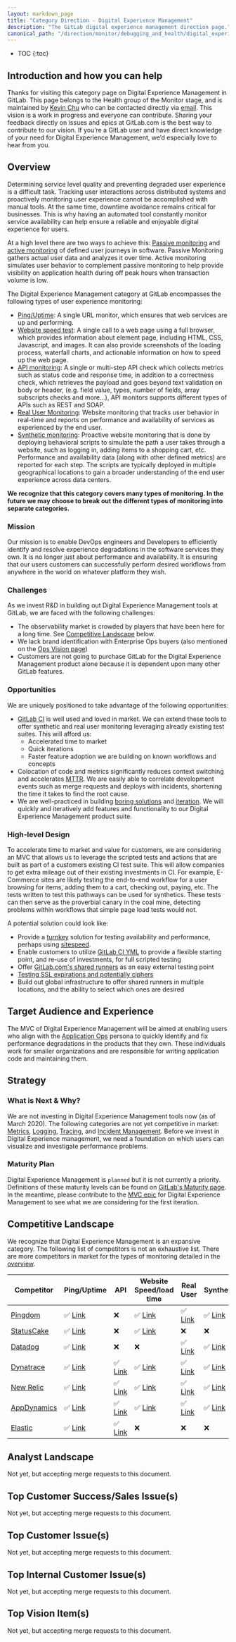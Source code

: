 ```yaml
---
layout: markdown_page
title: "Category Direction - Digital Experience Management"
description: "The GitLab digital experience management direction page."
canonical_path: "/direction/monitor/debugging_and_health/digital_experience_management/"
---
```


- TOC
{:toc}

## Introduction and how you can help
Thanks for visiting this category page on Digital Experience Management in GitLab. This page belongs to the Health group of the Monitor stage, and is maintained by [Kevin Chu](https://gitlab.com/kbychu) who can be contacted directly via [email](mailto:kchu@gitlab.com). This vision is a work in progress and everyone can contribute. Sharing your feedback directly on issues and epics at GitLab.com is the best way to contribute to our vision. If you’re a GitLab user and have direct knowledge of your need for Digital Experience Management, we’d especially love to hear from you.

## Overview
Determining service level quality and preventing degraded user experience is a difficult task. Tracking user interactions across distributed systems and proactively monitoring user experience cannot be accomplished with manual tools. At the same time, downtime avoidance remains critical for businesses. This is why having an automated tool constantly monitor service availability can help ensure a reliable and enjoyable digital experience for users.

At a high level there are two ways to achieve this: [Passive monitoring](https://en.wikipedia.org/wiki/Passive_monitoring) and [active monitoring](https://en.wikipedia.org/wiki/Synthetic_monitoring) of defined user journeys in software. Passive Monitoring gathers actual user data and analyzes it over time. Active monitoring simulates user behavior to complement passive monitoring to help provide visibility on application health during off peak hours when transaction volume is low.

The Digital Experience Management category at GitLab encompasses the following types of user experience monitoring:
* [Ping/Uptime](https://en.wikipedia.org/wiki/Uptime): A single URL monitor, which ensures that web services are up and performing.
* [Website speed test](https://en.wikipedia.org/wiki/Website_monitoring#Website_monitoring_services): A single call to a web page using a full browser, which provides information about element page, including HTML, CSS, Javascript, and images. It can also provide screenshots of the loading process, waterfall charts, and actionable information on how to speed up the web page.
* [API monitoring](https://en.wikipedia.org/wiki/API_testing): A single or multi-step API check which collects metrics such as status code and response time, in addition to a correctness check, which retrieves the payload and goes beyond text validation on body or header, (e.g. field value, types, number of fields, array subscripts checks and more...), API monitors supports different types of APIs such as REST and SOAP.
* [Real User Monitoring](https://en.wikipedia.org/wiki/Real_user_monitoring): Website monitoring that tracks user behavior in real-time and reports on performance and availability of services as experienced by the end user.
* [Synthetic monitoring](https://en.wikipedia.org/wiki/Synthetic_monitoring): Proactive website monitoring that is done by deploying behavioral scripts to simulate the path a user takes through a website, such as logging in, adding items to a shopping cart, etc. Performance and availability data (along with other defined metrics) are reported for each step. The scripts are typically deployed in multiple geographical locations to gain a broader understanding of the end user experience across data centers.

**We recognize that this category covers many types of monitoring. In the future we may choose to break out the different types of monitoring into separate categories.**

### Mission
Our mission is to enable DevOps engineers and Developers to efficiently identify and resolve experience degradations in the software services they own. It is no longer just about performance and availability. It is ensuring that our users customers can successfully perform desired workflows from anywhere in the world on whatever platform they wish.

### Challenges
As we invest R&D in building out Digital Experience Management tools at GitLab, we are faced with the following challenges:
* The observability market is crowded by players that have been here for a long time. See [Competitive Landscape](#competitive_landscape) below.
* We lack brand identification with Enterprise Ops buyers (also mentioned on the [Ops Vision page](https://about.gitlab.com/direction/ops/#challenges))
* Customers are not going to purchase GitLab for the Digital Experience Management product alone because it is dependent upon many other GitLab features.

### Opportunities
We are uniquely positioned to take advantage of the following opportunities:
* [GitLab CI](https://docs.gitlab.com/ee/ci/) is well used and loved in market. We can extend these tools to offer synthetic and real user monitoring leveraging already existing test suites. This will afford us:
   * Accelerated time to market
   * Quick iterations
   * Faster feature adoption we are building on known workflows and concepts
* Colocation of code and metrics significantly reduces context switching and accelerates [MTTR](https://en.wikipedia.org/wiki/Mean_time_to_repair). We are easily able to correlate development events such as merge requests and deploys with incidents, shortening the time it takes to find the root cause.
* We are well-practiced in building [boring solutions](/handbook/values/#boring-solutions) and [iteration](/handbook/values/#iteration). We will quickly and iteratively add features and functionality to our Digital Experience Management product suite.


### High-level Design
To accelerate time to market and value for customers, we are considering an MVC that allows us to leverage the scripted tests and actions that are built as part of a customers existing CI test suite. This will allow companies to get extra mileage out of their existing investments in CI. For example, E-Commerce sites are likely testing the end-to-end workflow for a user browsing for items, adding them to a cart, checking out, paying, etc. The tests written to test this pathways can be used for synthetics. These tests can then serve as the proverbial canary in the coal mine, detecting problems within workflows that simple page load tests would not.

A potential solution could look like:
* Provide a [turnkey](https://en.wikipedia.org/wiki/Turnkey) solution for testing availability and performance, perhaps using [sitespeed](https://www.sitespeed.io/).
* Enable customers to utilize [GitLab CI YML](https://docs.gitlab.com/ee/ci/yaml/) to provide a flexible starting point, and re-use of investments, for full scripted testing
* Offer [GitLab.com's shared runners](https://docs.gitlab.com/ee/ci/runners/#shared-runners) as an easy external testing point
* [Testing SSL expirations and potentially ciphers](https://gitlab.com/gitlab-org/gitlab-ee/issues/5701)
* Build out global infrastructure to offer shared runners in multiple locations, and the ability to select which ones are desired

## Target Audience and Experience
The MVC of Digital Experience Management will be aimed at enabling users who align with the [Application Ops](https://about.gitlab.com/handbook/product/personas/#allison-application-ops) persona to quickly identify and fix performance degradations in the products that they own. These individuals work for smaller organizations and are responsible for writing application code and maintaining them.

## Strategy
### What is Next & Why?
We are not investing in Digital Experience Management tools now (as of March 2020). The following categories are not yet competitive in market: [Metrics](https://about.gitlab.com/direction/monitor/apm/metrics/), [Logging](https://about.gitlab.com/direction/monitor/apm/logging/), [Tracing](https://about.gitlab.com/direction/monitor/apm/tracing/), and [Incident Management](https://about.gitlab.com/direction/monitor/debugging_and_health/incident_management/). Before we invest in Digital Experience management, we need a foundation on which users can visualize and investigate performance problems.

### Maturity Plan
Digital Experience Management is `planned` but it is not currently a priority. Definitions of these maturity levels can be found on [GitLab's Maturity page](https://about.gitlab.com/direction/maturity/). In the meantime, please contribute to the [MVC epic](https://gitlab.com/groups/gitlab-org/-/epics/1989) for Digital Experience Management to see what we are considering for the first iteration.

## Competitive Landscape
We recognize that Digital Experience Management is an expansive category. The following list of competitors is not an exhaustive list. There are more competitors in market for the types of monitoring detailed in the [overview](#overview).

|Competitor|Ping/Uptime|API|Website Speed/load time|Real User|Synthetics|
|----------|-----------|---|-----------------------|---------|----------|
|[Pingdom](https://www.pingdom.com/)|:white_check_mark: [Link](https://www.pingdom.com/product/uptime-monitoring/)|:x:|:white_check_mark: [Link](https://www.pingdom.com/product/page-speed/)|:white_check_mark: [Link](https://www.pingdom.com/product/performance-monitoring/)|:white_check_mark: [Link](https://www.pingdom.com/product/transaction-monitoring/)|
|[StatusCake](https://www.statuscake.com/)|:white_check_mark: [Link](https://www.statuscake.com/kb/knowledge-base/what-is-an-uptime-test/)|:x:|:white_check_mark: [Link](https://www.statuscake.com/pagespeed-monitoring/)|:x:|:x:|
|[Datadog](https://www.datadoghq.com/)|:white_check_mark: [Link](https://docs.datadoghq.com/integrations/uptime/)|:x:|:x:|:white_check_mark: [Link](https://docs.datadoghq.com/real_user_monitoring/)|:white_check_mark: [Link](https://docs.datadoghq.com/synthetics/)|
|[Dynatrace](https://www.dynatrace.com/)|:white_check_mark: [Link](https://www.dynatrace.com/support/help/how-to-use-dynatrace/synthetic-monitoring/browser-monitors/create-a-single-url-browser-monitor/)|:white_check_mark: [Link](https://www.dynatrace.com/support/help/shortlink/http-monitor)|:white_check_mark: [Link](https://www.dynatrace.com/support/help/how-to-use-dynatrace/synthetic-monitoring/browser-monitors/create-a-single-url-browser-monitor/)|:white_check_mark: [Link](https://www.dynatrace.com/support/help/how-to-use-dynatrace/real-user-monitoring/)|:white_check_mark: [Link](https://www.dynatrace.com/support/help/how-to-use-dynatrace/synthetic-monitoring/)|
|[New Relic](https://newrelic.com/)|:white_check_mark: [Link](https://docs.newrelic.com/docs/synthetics/new-relic-synthetics/using-monitors/add-edit-monitors#monitor-type-ping)|:white_check_mark: [Link](https://docs.newrelic.com/docs/synthetics/new-relic-synthetics/scripting-monitors/write-synthetics-api-tests)|:white_check_mark: [Link](https://docs.newrelic.com/docs/synthetics/new-relic-synthetics/getting-started/types-synthetics-monitors)|:white_check_mark: [Link](https://docs.newrelic.com/docs/browser/new-relic-browser/getting-started/introduction-new-relic-browser)|:white_check_mark: [Link](https://docs.newrelic.com/docs/synthetics/new-relic-synthetics/getting-started/introduction-new-relic-synthetics)|
|[AppDynamics](https://www.appdynamics.com/)|:white_check_mark: [Link](https://docs.appdynamics.com/display/PRO45/Service+Availability+Monitoring)|:white_check_mark: [Link](https://docs.appdynamics.com/display/PRO45/Service+Availability+Monitoring)|:white_check_mark: [Link](https://docs.appdynamics.com/display/PRO45/Browser+Monitoring)|:white_check_mark: [Link](https://docs.appdynamics.com/display/PRO45/Browser+Real+User+Monitoring)|:white_check_mark: [Link](https://docs.appdynamics.com/display/PRO45/Browser+Synthetic+Monitoring)|
|[Elastic](https://www.elastic.co/)|:white_check_mark: [Link](https://www.elastic.co/uptime-monitoring)|:white_check_mark: [Link](https://www.elastic.co/guide/en/logstash/6.8/monitoring.html)|:x:|:x:|:x:|

## Analyst Landscape
Not yet, but accepting merge requests to this document.

## Top Customer Success/Sales Issue(s)
Not yet, but accepting merge requests to this document.

## Top Customer Issue(s)
Not yet, but accepting merge requests to this document.

## Top Internal Customer Issue(s)
Not yet, but accepting merge requests to this document.

## Top Vision Item(s)
Not yet, but accepting merge requests to this document.
